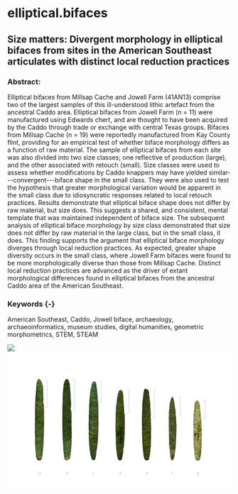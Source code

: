 # elliptical.bifaces

## Size matters: Divergent morphology in elliptical bifaces from sites in the American Southeast articulates with distinct local reduction practices

### Abstract:

Elliptical bifaces from Millsap Cache and Jowell Farm (41AN13) comprise two of the largest samples of this ill-understood lithic artefact from the ancestral Caddo area. Elliptical bifaces from Jowell Farm (n = 11) were manufactured using Edwards chert, and are thought to have been acquired by the Caddo through trade or exchange with central Texas groups. Bifaces from Millsap Cache (n = 19) were reportedly manufactured from Kay County flint, providing for an empirical test of whether biface morphology differs as a function of raw material. The sample of elliptical bifaces from each site was also divided into two size classes; one reflective of production (large), and the other associated with retouch (small). Size classes were used to assess whether modifications by Caddo knappers may have yielded similar---convergent---biface shape in the small class. They were also used to test the hypothesis that greater morphological variation would be apparent in the small class due to idiosyncratic responses related to local retouch practices. Results demonstrate that elliptical biface shape does not differ by raw material, but size does. This suggests a shared, and consistent, mental template that was maintained independent of biface size. The subsequent analysis of elliptical biface morphology by size class demonstrated that size does not differ by raw material in the large class, but in the small class, it does. This finding supports the argument that elliptical biface morphology diverges through local reduction practices. As expected, greater shape diversity occurs in the small class, where Jowell Farm bifaces were found to be more morphologically diverse than those from Millsap Cache. Distinct local reduction practices are advanced as the driver of extant morphological differences found in elliptical bifaces from the ancestral Caddo area of the American Southeast.

### Keywords {-}

American Southeast, Caddo, Jowell biface, archaeology, archaeoinformatics, museum studies, digital humanities, geometric morphometrics, STEM, STEAM

![](supp/images/map.png)
![](supp/images/ellipticalbifaces.jpg)
